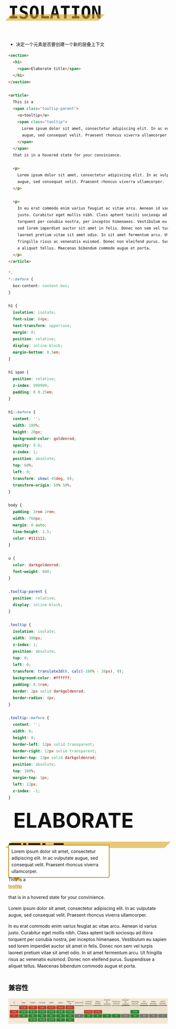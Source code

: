 # `isolation`

- 决定一个元素是否要创建一个新的层叠上下文

```html
<section>
  <h1>
    <span>Elaborate title</span>
  </h1>
</section>

<article>
  This is a
  <span class="tooltip-parent">
    <u>tooltip</u>
    <span class="tooltip">
      Lorem ipsum dolor sit amet, consectetur adipiscing elit. In ac vulputate
      augue, sed consequat velit. Praesent rhoncus viverra ullamcorper.
    </span>
  </span>
  that is in a hovered state for your convinience.

  <p>
    Lorem ipsum dolor sit amet, consectetur adipiscing elit. In ac vulputate
    augue, sed consequat velit. Praesent rhoncus viverra ullamcorper.
  </p>

  <p>
    In eu erat commodo enim varius feugiat ac vitae arcu. Aenean id varius
    justo. Curabitur eget mollis nibh. Class aptent taciti sociosqu ad litora
    torquent per conubia nostra, per inceptos himenaeos. Vestibulum eu sapien
    sed lorem imperdiet auctor sit amet in felis. Donec non sem vel turpis
    laoreet pretium vitae sit amet odio. In sit amet fermentum arcu. Ut
    fringilla risus ac venenatis euismod. Donec non eleifend purus. Suspendisse
    a aliquet tellus. Maecenas bibendum commodo augue et porta.
  </p>
</article>
```

```css
*,
*::before {
  box-content: content-box;
}

h1 {
  isolation: isolate;
  font-size: 64px;
  text-transform: uppercase;
  margin: 0;
  position: relative;
  display: inline-block;
  margin-bottom: 0.5em;
}

h1 span {
  position: relative;
  z-index: 999999;
  padding: 0 0.25em;
}

h1::before {
  content: '';
  width: 100%;
  height: 20px;
  background-color: goldenrod;
  opacity: 0.6;
  z-index: 1;
  position: absolute;
  top: 60%;
  left: 0;
  transform: skew(-45deg, 0);
  transform-origin: 50% 50%;
}

body {
  padding: 3rem 2rem;
  width: 768px;
  margin: 0 auto;
  line-height: 1.5;
  color: #111111;
}

u {
  color: darkgoldenrod;
  font-weight: 600;
}

.tooltip-parent {
  position: relative;
  display: inline-block;
}

.tooltip {
  isolation: isolate;
  width: 300px;
  z-index: 1;
  position: absolute;
  top: 0;
  left: 0;
  transform: translate3d(0, calc(-100% - 16px), 0);
  background-color: #ffffff;
  padding: 0.5rem;
  border: 2px solid darkgoldenrod;
  border-radius: 4px;
}

.tooltip::before {
  content: '';
  width: 0;
  height: 0;
  border-left: 12px solid transparent;
  border-right: 12px solid transparent;
  border-top: 12px solid darkgoldenrod;
  position: absolute;
  top: 100%;
  margin-top: 1px;
  left: 12px;
  z-index: -1;
}
```

<section>
  <h1>
    <span>Elaborate title</span>
  </h1>
</section>

<article>
  This is a <span class="tooltip-parent"><u>tooltip</u>
    <span class="tooltip">
      Lorem ipsum dolor sit amet, consectetur adipiscing elit. In ac vulputate augue, sed consequat velit. Praesent rhoncus viverra ullamcorper.
    </span>

</span> that is in a hovered state for your convinience.

  <p> Lorem ipsum dolor sit amet, consectetur adipiscing elit. In ac vulputate augue, sed consequat velit. Praesent rhoncus viverra ullamcorper.
  </p>
  
  <p>
    In eu erat commodo enim varius feugiat ac vitae arcu. Aenean id varius justo. Curabitur eget mollis nibh. Class aptent taciti sociosqu ad litora torquent per conubia nostra, per inceptos himenaeos. Vestibulum eu sapien sed lorem imperdiet auctor sit amet in felis. Donec non sem vel turpis laoreet pretium vitae sit amet odio. In sit amet fermentum arcu. Ut fringilla risus ac venenatis euismod. Donec non eleifend purus. Suspendisse a aliquet tellus. Maecenas bibendum commodo augue et porta.
  </p>
</article>

<style>
*,
*::before {
  box-content: content-box;
}

h1 {
  isolation: isolate;
  font-size: 64px;
  text-transform: uppercase;
  margin: 0;
  position: relative;
  display: inline-block;
  margin-bottom: 0.5em;
}

h1 span {
  position: relative;
  z-index: 999999;
  padding: 0 0.25em;
}

h1::before {
  content: "";
  width: 100%;
  height: 20px;
  background-color: goldenrod;
  opacity: 0.6;
  z-index: 1;
  position: absolute;
  top: 60%;
  left: 0;
  transform: skew(-45deg, 0);
  transform-origin: 50% 50%;
}

body {
  padding: 3rem 2rem;
  width: 768px;
  margin: 0 auto;
  line-height: 1.5;
  color: #111111;
}

u {
  color: darkgoldenrod;
  font-weight: 600;
}

.tooltip-parent {
  
  position: relative;
  display: inline-block;
}

.tooltip {
  isolation: isolate;
  width: 300px;
  z-index: 1;
  position: absolute;
  top: 0;
  left: 0;
  transform: translate3d(0, calc(-100% - 16px), 0);
  background-color: #ffffff;
  padding: 0.5rem;
  border: 2px solid darkgoldenrod;
  border-radius: 4px;
}

.tooltip::before {
  content: "";
  width: 0;
  height: 0;
  border-left: 12px solid transparent;
  border-right: 12px solid transparent;
  border-top :12px solid darkgoldenrod;
  position: absolute;
  top: 100%;
  margin-top: 1px;
  left:12px;
  z-index: -1;
}
</style>

## 兼容性

![](./__assets__/isolation-2022-07-14-14-59-35.png)

